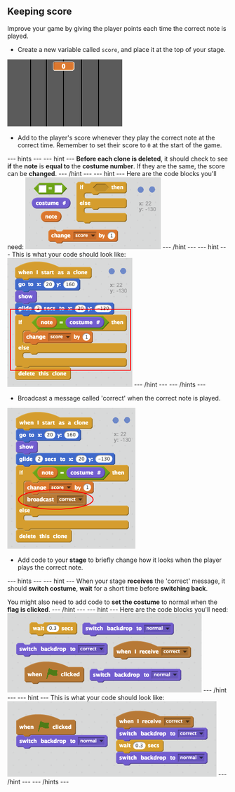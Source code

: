 ## Keeping score

Improve your game by giving the player points each time the correct note is played.

+ Create a new variable called `score`, and place it at the top of your stage.

![Add a score](images/add-score.png)

+ Add to the player's score whenever they play the correct note at the correct time. Remember to set their score to `0` at the start of the game.

--- hints ---
--- hint ---
__Before each clone is deleted__, it should check to see __if__ the __note__ is __equal to__ the __costume number__. If they are the same, the score can be __changed__.
--- /hint ---
--- hint ---
Here are the code blocks you'll need:
![Blocks for keeping score](images/score-blocks.png)
--- /hint ---
--- hint ---
This is what your code should look like:
![Code for keeping score](images/score-code.png)
--- /hint ---
--- /hints ---

+ Broadcast a message called 'correct' when the correct note is played.

![Broadcasting a 'correct' message](images/broadcast-correct.png)

+ Add code to your **stage** to briefly change how it looks when the player plays the correct note.

--- hints ---
--- hint ---
When your stage __receives__ the 'correct' message, it should __switch costume__, __wait__ for a short time before __switching back__.

You might also need to add code to __set the costume__ to normal when the __flag is clicked__.
--- /hint ---
--- hint ---
Here are the code blocks you'll need:
![Blocks for playing the correct note](images/stage-correct-blocks.png)
--- /hint ---
--- hint ---
This is what your code should look like:
![Code for playing the correct note](images/stage-correct-code.png)
--- /hint ---
--- /hints ---

